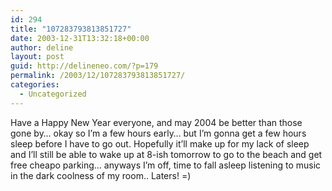 ```yaml
---
id: 294
title: "107283793813851727"
date: 2003-12-31T13:32:18+00:00
author: deline
layout: post
guid: http://delineneo.com/?p=179
permalink: /2003/12/107283793813851727/
categories:
  - Uncategorized
---
```

Have a Happy New Year everyone, and may 2004 be better than those gone by&#8230; okay so I&#8217;m a few hours early&#8230; but I&#8217;m gonna get a few hours sleep before I have to go out. Hopefully it&#8217;ll make up for my lack of sleep and I&#8217;ll still be able to wake up at 8-ish tomorrow to go to the beach and get free cheapo parking&#8230; anyways I&#8217;m off, time to fall asleep listening to music in the dark coolness of my room.. Laters! =)